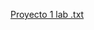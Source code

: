 [Proyecto 1 lab .txt](https://github.com/carmenazurdia/CarmenAzurdia/files/9230703/Proyecto.1.lab.txt)
